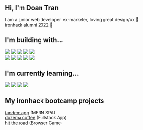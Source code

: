 ## Hi, I'm Doan Tran
I am a junior web developer, ex-marketer, loving great design/ux 💜
<br/>ironhack alumni 2022 💙

## I'm building with...
![](https://img.shields.io/badge/JavaScript-informational?style=flat&logo=JavaScript&logoColor=ColorName&color=black)
![](https://img.shields.io/badge/React.js-informational?style=flat&logo=react&logoColor=ColorName&color=black)
![](https://img.shields.io/badge/Node.js-informational?style=flat&logo=Node.js&logoColor=ColorName&color=black)
![](https://img.shields.io/badge/Express-informational?style=flat&logo=Express&logoColor=ColorName&color=black)
![](https://img.shields.io/badge/MongoDB-informational?style=flat&logo=MongoDB&logoColor=ColorName&color=black)
<br/>
![](https://img.shields.io/badge/CSS-informational?style=flat&logo=css3&logoColor=ColorName&color=black)
![](https://img.shields.io/badge/NPM-informational?style=flat&logo=npm&logoColor=ColorName&color=black)
![](https://img.shields.io/badge/Postman-informational?style=flat&logo=Postman&logoColor=ColorName&color=black)
![](https://img.shields.io/badge/heroku-informational?style=flat&logo=heroku&logoColor=ColorName&color=black)
![](https://img.shields.io/badge/Netlify-informational?style=flat&logo=Netlify&logoColor=ColorName&color=black)

## I'm currently learning...
![](https://img.shields.io/badge/TypeScript-informational?style=flat&logo=TypeScript&logoColor=ColorName&color=black)
![](https://img.shields.io/badge/Sass-informational?style=flat&logo=Sass&logoColor=ColorName&color=black)
![](https://img.shields.io/badge/React.native-informational?style=flat&logo=react&logoColor=ColorName&color=black)
![](https://img.shields.io/badge/Redux-informational?style=flat&logo=Redux&logoColor=ColorName&color=black)

## My ironhack bootcamp projects
[tandem app](https://app-tandem.netlify.app/) (MERN SPA)
<br/>
[dozema coffee](https://dozema-coffee.herokuapp.com/) (Fullstack App)
<br/> 
[hit the road](https://dorrrn.github.io/hit-the-road/) (Browser Game)
